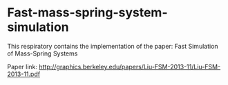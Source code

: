 # Fast-mass-spring-system-simulation
This respiratory contains the implementation of the paper: Fast Simulation of Mass-Spring Systems

Paper link: http://graphics.berkeley.edu/papers/Liu-FSM-2013-11/Liu-FSM-2013-11.pdf

 
